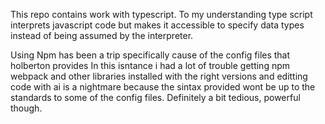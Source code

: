 This repo contains work with typescript.
To my understanding type script interprets javascript code but makes it accessible to specify data types instead of being assumed by the interpreter.

Using Npm has been a trip specifically cause of the config files that holberton provides
In this isntance i had a lot of trouble getting npm webpack and other libraries installed with the right versions and editting code with ai is a nightmare because the sintax provided wont be up to the standards to some of the config files. Definitely a bit tedious, powerful though.
